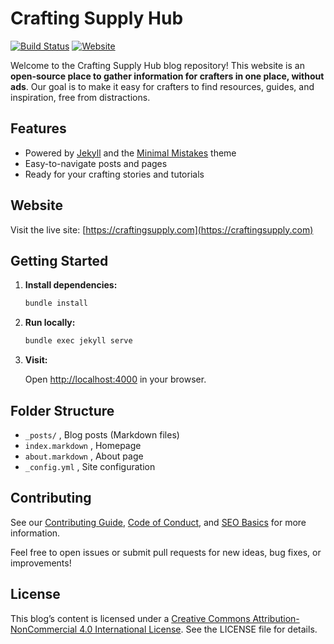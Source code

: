 # Crafting Supply Hub

[![Build Status](https://github.com/JulyJ/craftingsupply/actions/workflows/jekyll.yml/badge.svg)](https://github.com/JulyJ/craftingsupply/actions)
[![Website](https://img.shields.io/badge/website-online-brightgreen)](https://craftingsupply.com)

Welcome to the Crafting Supply Hub blog repository! This website is an **open-source place to gather information for crafters in one place, without ads**. Our goal is to make it easy for crafters to find resources, guides, and inspiration, free from distractions.

## Features

- Powered by [Jekyll](https://jekyllrb.com/) and the [Minimal Mistakes](https://mmistakes.github.io/minimal-mistakes/) theme
- Easy-to-navigate posts and pages
- Ready for your crafting stories and tutorials

## Website

Visit the live site: [https://craftingsupply.com](https://craftingsupply.com)

## Getting Started

1. **Install dependencies:**

   ```sh
   bundle install
   ```

2. **Run locally:**

   ```sh
   bundle exec jekyll serve
   ```

3. **Visit:**

   Open [http://localhost:4000](http://localhost:4000) in your browser.

## Folder Structure

- `_posts/` , Blog posts (Markdown files)
- `index.markdown` , Homepage
- `about.markdown` , About page
- `_config.yml` , Site configuration

## Contributing

See our [Contributing Guide](CONTRIBUTING.md), [Code of Conduct](CODE_OF_CONDUCT.md), and [SEO Basics](SEO.md) for more information.

Feel free to open issues or submit pull requests for new ideas, bug fixes, or improvements!

## License

This blog’s content is licensed under a [Creative Commons Attribution-NonCommercial 4.0 International License](https://creativecommons.org/licenses/by-nc/4.0/). See the LICENSE file for details.
